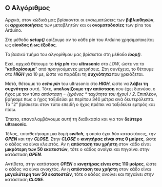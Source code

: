 ## Ο Αλγόριθμος

Αρχικά, στον κώδικά μας βρίσκονται οι ενσωματώσεις των **βιβλιοθηκών**, οι **αρχικοποιήσεις** των μεταβλητών και οι **ονοματοδοσίες** των pins του Arduino.

Στη μέθοδο ***setup()*** ορίζουμε αν το κάθε pin του Arduino χρησιμοποιείται ως **είσοδος ή ως έξοδος**.

Το βασικό τμήμα του αλγορίθμου μας βρίσκεται στη μέθοδο ***loop()***.

Εκεί, αρχικά θέτουμε το ***trig pin*** του **ultrasonic** στο *LOW*, ώστε να το "**καθαρίσουμε**" από προηγούμενες μετρήσεις.
Στη συνέχεια, το θέτουμε στο ***HIGH*** για 10 μs, ώστε να παράξει τη **συχνότητα** που χρειάζεται.

Μετά, θέτουμε το ***echo pin*** του ultrasonic στο ***HIGH***, ώστε να **λάβει τη συχνότητα** αυτή.
Τότε, **υπολογίζουμε την απόσταση** που έχει διανύσει ο ήχος με τον τύπο *απόσταση = (χρόνος * ταχύτητα του ήχου) / 2*.
Επιπλέον, βρήκαμε πως ο ήχος ταξιδεύει με περίπου 340 μέτρα ανά δευτερόλεπτο.
Το "2" βρίσκεται στον τύπο επειδή ο ήχος πρέπει να ταξιδεύει εμπρός και πίσω.

Έπειτα, επαναλαμβάνουμε αυτή τη διαδικασία και για τον **δεύτερο ultrasonic**.

Τέλος, τοποθετήσαμε μια δομή ***switch***, η οποία έχει δύο καταστάσεις, την ***OPEN*** και την ***CLOSE***.
Στην ***CLOSE*** ο **κινητήρας είναι στις 0 μοίρες**, ώστε ο κάδος να είναι κλειστός.
Αν η **απόσταση του χρήστη** στον κάδο είναι **μικρότερη των 50 εκατοστών**, τότε ο κάδος ανοίγει και πηγαίνει στην κατάσταση ***OPEN***.

Αντίθετα, στην κατάσταση ***OPEN*** ο **κινητήρας είναι στις 110 μοίρες**, ώστε ο κάδος να είναι ανοιχτός.
Αν η **απόσταση του χρήστη** στον κάδο είναι **μεγαλύτερη των 50 εκατοστών**, τότε ο κάδος ανοίγει και πηγαίνει στην κατάσταση ***CLOSE***.
